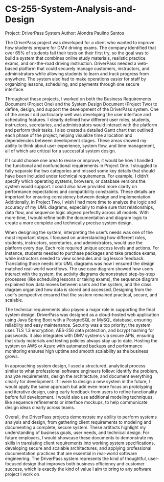 # CS-255-System-Analysis-and-Design
Project: DriverPass System
Author: Alondra Paulino Santos

The DriverPass project was developed for a client who wanted to improve how students prepare for DMV driving exams. The company identified that over 65% of students fail their tests on their first try, so the goal was to build a system that combines online study materials, realistic practice exams, and on-the-road driving instruction. DriverPass needed a web-based platform that could securely manage customers, instructors, and administrators while allowing students to learn and track progress from anywhere. The system also had to make operations easier for staff by organizing lessons, scheduling, and payments through one secure interface.

Throughout these projects, I worked on both the Business Requirements Document (Project One) and the System Design Document (Project Two) to define, design, and support the development of the DriverPass system. One of the areas I did particularly well was developing the user interface and scheduling features. I clearly defined how different user roles, students, instructors, secretaries, and administrators would interact with the platform and perform their tasks. I also created a detailed Gantt chart that outlined each phase of the project, helping visualize time allocation and dependencies between development stages. These areas showed my ability to think about user experience, system flow, and time management, all of which are critical for a successful system design.

If I could choose one area to revise or improve, it would be how I handled the functional and nonfunctional requirements in Project One. I struggled to fully separate the two categories and missed some key details that should have been included under technical requirements. For example, I didn’t specify which operating systems, browsers, or database versions the system would support. I could also have provided more clarity on performance expectations and compatibility constraints. These details are important for ensuring consistency between design and implementation. Additionally, in Project Two, I wish I had more time to analyze the logic and accuracy of my UML diagrams, especially to make sure that relationships, data flow, and sequence logic aligned perfectly across all models. With more time, I would refine both the documentation and diagram logic to create a more complete and technically precise system design.

When designing the system, interpreting the user’s needs was one of the most important steps. I focused on understanding how different roles, students, instructors, secretaries, and administrators, would use the platform every day. Each role required unique access levels and actions. For instance, students needed to purchase packages and take practice exams, while instructors needed to view schedules and log lesson feedback. Translating those needs into UML diagrams was how I ensured the design matched real-world workflows. The use case diagram showed how users interact with the system, the activity diagrams demonstrated step-by-step processes (like scheduling lessons or taking exams), the sequence diagram explained how data moves between users and the system, and the class diagram organized how data is stored and accessed. Designing from the user’s perspective ensured that the system remained practical, secure, and scalable.

The technical requirements also played a major role in supporting the final system design. DriverPass was designed as a cloud-hosted web application using Java Spring Boot with a PostgreSQL or MySQL database, ensuring reliability and easy maintenance. Security was a top priority; the system uses TLS 1.3 encryption, AES-256 data protection, and bcrypt hashing for passwords. It also integrates with DMV systems via secure APIs, ensuring that study materials and testing policies always stay up to date. Hosting the system on AWS or Azure with automated backups and performance monitoring ensures high uptime and smooth scalability as the business grows.

In approaching system design, I used a structured, analytical process similar to what professional software engineers follow: identify the problem, analyze requirements, design the architecture, and document everything clearly for development. If I were to design a new system in the future, I would apply the same approach but add even more focus on prototyping and iterative design, using early feedback from users to refine functionality before full development. I would also use additional modeling techniques, like sequence refinements or interface mockups, to help communicate design ideas clearly across teams.

Overall, the DriverPass projects demonstrate my ability to perform systems analysis and design, from gathering client requirements to modeling and documenting a complete, secure system. These artifacts highlight my understanding of business goals, user needs, and technical design. For future employers, I would showcase these documents to demonstrate my skills in translating client requirements into working system specifications, developing secure and scalable architectures, and applying professional documentation practices that are essential in real-world software engineering. The DriverPass system represents the kind of thoughtful, user-focused design that improves both business efficiency and customer success, which is exactly the kind of value I aim to bring to any software project I work on.

